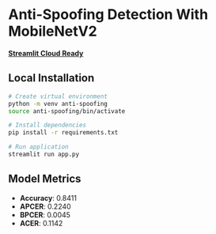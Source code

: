 # Anti-Spoofing Detection With MobileNetV2

[**Streamlit Cloud Ready**](https://anti-spoofing-detection.streamlit.app/)

## Local Installation

```bash
# Create virtual environment
python -m venv anti-spoofing
source anti-spoofing/bin/activate

# Install dependencies
pip install -r requirements.txt

# Run application
streamlit run app.py
```

## Model Metrics

- **Accuracy**: 0.8411
- **APCER**: 0.2240
- **BPCER**: 0.0045
- **ACER**: 0.1142
